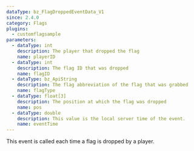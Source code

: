 ```yaml
---
dataType: bz_FlagDroppedEventData_V1
since: 2.4.0
category: Flags
plugins:
  - customflagsample
parameters:
  - dataType: int
    description: The player that dropped the flag
    name: playerID
  - dataType: int
    description: The flag ID that was dropped
    name: flagID
  - dataType: bz_ApiString
    description: The flag abbreviation of the flag that was grabbed
    name: flagType
  - dataType: float[3]
    description: The position at which the flag was dropped
    name: pos
  - dataType: double
    description: This value is the local server time of the event.
    name: eventTime
---
```


This event is called each time a flag is dropped by a player.

